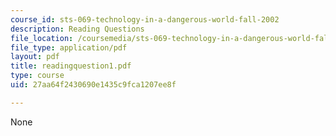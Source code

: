 ```yaml
---
course_id: sts-069-technology-in-a-dangerous-world-fall-2002
description: Reading Questions
file_location: /coursemedia/sts-069-technology-in-a-dangerous-world-fall-2002/27aa64f2430690e1435c9fca1207ee8f_readingquestion1.pdf
file_type: application/pdf
layout: pdf
title: readingquestion1.pdf
type: course
uid: 27aa64f2430690e1435c9fca1207ee8f

---
```

None
